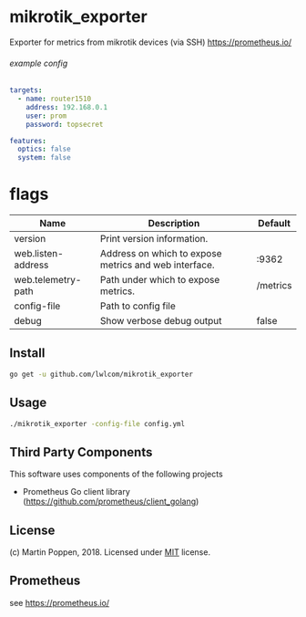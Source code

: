 # mikrotik_exporter
Exporter for metrics from mikrotik devices (via SSH) https://prometheus.io/

###### example config
```yaml
targets:
  - name: router1510
    address: 192.168.0.1
    user: prom
    password: topsecret

features:
  optics: false
  system: false
```

# flags
Name     | Description | Default
---------|-------------|---------
version | Print version information. |
web.listen-address | Address on which to expose metrics and web interface. | :9362
web.telemetry-path | Path under which to expose metrics. | /metrics
config-file | Path to config file |
debug | Show verbose debug output | false


## Install
```bash
go get -u github.com/lwlcom/mikrotik_exporter
```

## Usage
```bash
./mikrotik_exporter -config-file config.yml
```

## Third Party Components
This software uses components of the following projects
* Prometheus Go client library (https://github.com/prometheus/client_golang)

## License
(c) Martin Poppen, 2018. Licensed under [MIT](LICENSE) license.

## Prometheus
see https://prometheus.io/
